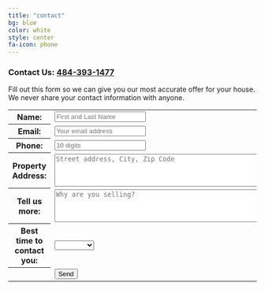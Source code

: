 ```yaml
---
title: "contact"
bg: blue
color: white
style: center
fa-icon: phone
---
```


### Contact Us: [484-393-1477](tel:+14843931477)

Fill out this form so we can give you our most accurate offer for your house.  
We never share your contact information with anyone.  

<form name="contactForm" action="https://www.enformed.io/us9v49nk" method="POST">
<input type="hidden" name="*redirect" value="http://oaktreehomebuyers.com/">
<input type="hidden" name="*subject" value="OakTree HomeBuyers Contact" />
<input type="hidden" name="*cc" value="rebecca@oaktreehomebuyers.com" />
<input type="text" name="*honeypot" style="display:none" />
<table>
	<tr>
		<th>Name:</th>
		<td><input type="text" name="firstLastName" id="firstLastName" placeholder="First and Last Name" required></td>
	</tr>
	<tr>
		<th>Email:</th>
		<td><input type="email" name="email" id="_replyto" placeholder="Your email address" required></td>
	</tr>
	<tr>
		<th>Phone:</th>
		<td><input type="tel" name="phone" id="phone" placeholder="10 digits"></td>
	</tr>
	<tr>
		<th>Property Address:</th>
		<td><textarea rows="4" cols="50" name="address" id="address" placeholder="Street address, City, Zip Code"></textarea></td>
	</tr>
	<tr>
		<th>Tell us more:</th>
		<td><textarea rows="4" cols="50" name="comments" id="comments" placeholder="Why are you selling?"></textarea></td>
	</tr>
	<tr>
		<th>Best time to contact you:</th>
		<td>
			<select name="whenToCall" id="whenToCall">
				<option value="no_choice">&nbsp;</option>
				<option value="morning">Morning</option>
				<option value="afternoon">Afternoon</option>
				<option value="evening">Evening</option>
			</select>
    		</td>
	</tr>
	<tr>
		<th></th>
		<td><input type="submit" value="Send" onclick="return validateForm();"></td>
	</tr>
</table>
</form>
